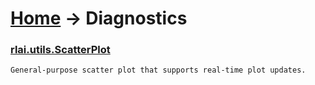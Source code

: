 # [Home](index.md) -> Diagnostics
### [rlai.utils.ScatterPlot](https://github.com/MatthewGerber/rlai/tree/master/src/rlai/utils.py#L504)
```
General-purpose scatter plot that supports real-time plot updates.
```
